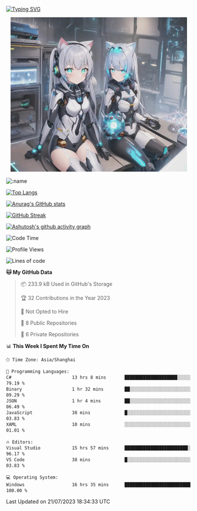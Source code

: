 [![Typing SVG](https://readme-typing-svg.demolab.com?font=Fira+Code&pause=1000&color=F78FDE&width=435&lines=%E6%AC%A2%E8%BF%8E%E5%A4%A7%E4%BD%AC%E6%9D%A5%E8%AE%BF0v0)](https://git.io/typing-svg)


<p align="center">
  <a href="https://github.com/qq583044063qq"><img src="banner.png" alt="qq583044063qq Banner"></a>
</p>



![:name](https://count.getloli.com/get/@hk416?theme=rule34)

[![Top Langs](https://github-readme-stats.vercel.app/api/top-langs/?username=qq583044063qq&locale=cn&hide=javascript,html,css&theme=tokyonight)](https://github.com/anuraghazra/github-readme-stats)

[![Anurag's GitHub stats](https://github-readme-stats.vercel.app/api?username=qq583044063qq&count_private=true&show_icons=true&locale=cn&theme=tokyonight)](https://github.com/anuraghazra/github-readme-stats)

[![GitHub Streak](https://streak-stats.demolab.com/?user=qq583044063qq&locale=zh_Hans&theme=tokyonight)](https://git.io/streak-stats)

[![Ashutosh's github activity graph](https://github-readme-activity-graph.vercel.app/graph?username=qq583044063qq&theme=tokyo-night)](https://github.com/ashutosh00710/github-readme-activity-graph)

<!--START_SECTION:waka-->
![Code Time](http://img.shields.io/badge/Code%20Time-114%20hrs%2019%20mins-blue)

![Profile Views](http://img.shields.io/badge/Profile%20Views-0-blue)

![Lines of code](https://img.shields.io/badge/From%20Hello%20World%20I%27ve%20Written-904.7%20thousand%20lines%20of%20code-blue)

**🐱 My GitHub Data** 

> 📦 233.9 kB Used in GitHub's Storage 
 > 
> 🏆 32 Contributions in the Year 2023
 > 
> 🚫 Not Opted to Hire
 > 
> 📜 8 Public Repositories 
 > 
> 🔑 6 Private Repositories 
 > 
📊 **This Week I Spent My Time On** 

```text
🕑︎ Time Zone: Asia/Shanghai

💬 Programming Languages: 
C#                       13 hrs 8 mins       ████████████████████░░░░░   79.19 % 
Binary                   1 hr 32 mins        ██░░░░░░░░░░░░░░░░░░░░░░░   09.29 % 
JSON                     1 hr 4 mins         ██░░░░░░░░░░░░░░░░░░░░░░░   06.49 % 
JavaScript               38 mins             █░░░░░░░░░░░░░░░░░░░░░░░░   03.83 % 
XAML                     10 mins             ░░░░░░░░░░░░░░░░░░░░░░░░░   01.01 % 

🔥 Editors: 
Visual Studio            15 hrs 57 mins      ████████████████████████░   96.17 % 
VS Code                  38 mins             █░░░░░░░░░░░░░░░░░░░░░░░░   03.83 % 

💻 Operating System: 
Windows                  16 hrs 35 mins      █████████████████████████   100.00 % 
```


 Last Updated on 21/07/2023 18:34:33 UTC
<!--END_SECTION:waka-->
